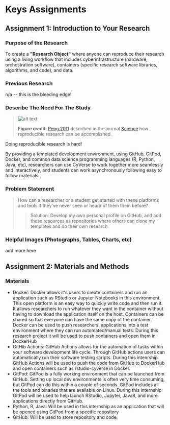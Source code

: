 # Keys Assignments 

## Assignment 1: Introduction to Your Research

### Purpose of the Research 

To create a **"Research Object"** where anyone can reproduce their research using a living workflow that includes cyberinfrastructure (hardware, orchestration software), containers (specific research software libraries, algorithms, and code), and data. 

### Previous Research

n/a -- this is the bleeding edge!

### Describe The Need For The Study

> ![alt text](https://learning.cyverse.org/projects/foss-2020/en/latest/_images/reproducibility-spectrum.png)
>
> **Figure credit**: [Peng 2011](https://science.sciencemag.org/content/334/6060/1226) described in the journal [Science](https://science.sciencemag.org) how reproducible research can be accomplished.

Doing reproducible research is hard! 

By providing a templated development environment, using GitHub, GitPod, Docker, and common data science programming languages (R, Python, Java, etc), researchers can use CyVerse to work together more seamlessly and interactively, and students can work asynchronously following easy to follow materials. 

### Problem Statement

> How can a researcher or a student get started with these platforms and tools if they've never seen or heard of them them before?
>> Solution: Develop my own personal profile on GitHub, and add these resources as repositories where others can clone my templates and do their own research.

### Helpful Images (Photographs, Tables, Charts, etc)

add more here

## Assignment 2: Materials and Methods

### Materials
 - Docker: Docker allows it's users to create containers and run an application such as RStudio or Jupyter Notebooks in this environment. This open platform is an easy way to quickly write code and then run it. It allows researchers to run whatever they want in the container without having to download the application itself on the host. Containers can be shared so that everyone can have the same copy of the container. Docker can be used to push researchers' applications into a test environment where they can run automated/manual tests. During this research project it will be used to push containers and open them in DockerHub
 - GitHib Actions: GitHub Actions allows for the automation of tasks within your software development life cycle. Through GitHub actions users can automatically run their software testing scripts. During this intenrship GitHub Actions will be used to push the code from GitHub to DockerHub and open containers such as rstudio-cyverse in Docker. 
- GitPod: GitPod is a fully working environment that can be launched from GitHub. Setting up local dev environments is often very time consuming, but GitPod can do this within a couple of seconds. GitPod includes all the tools and binaries that are available on Linux. During this internship GitPod will be used to help launch RStudio, Jupyter, Java8, and more applications directly from GitHub. 
- Python, R, Java: Will be used in this internship as an application that will be opened using GitPod from a specific repository
- GitHub: Will be used to store repository and code.
